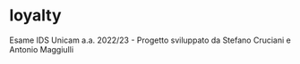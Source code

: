 # loyalty
Esame IDS Unicam a.a. 2022/23 - Progetto sviluppato da Stefano Cruciani e Antonio Maggiulli 
